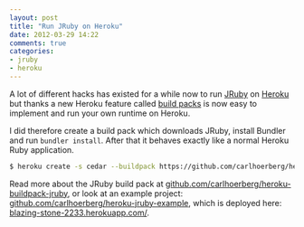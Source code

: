 ```yaml
---
layout: post
title: "Run JRuby on Heroku"
date: 2012-03-29 14:22
comments: true
categories: 
- jruby
- heroku
---
```


A lot of different hacks has existed for a while now to run [JRuby](http://jruby.org) on [Heroku](http://www.heroku.com) but thanks a new Heroku feature called [build packs](https://devcenter.heroku.com/articles/buildpacks) is now easy to implement and run your own runtime on Heroku. 

I did therefore create a build pack which downloads JRuby, install Bundler and run ```bundler install```. After that it behaves exactly like a normal Heroku Ruby application. 

``` sh Create a JRuby backed Heroku app 
$ heroku create -s cedar --buildpack https://github.com/carlhoerberg/heroku-buildpack-jruby.git 
```

Read more about the JRuby build pack at [github.com/carlhoerberg/heroku-buildpack-jruby](https://github.com/carlhoerberg/heroku-buildpack-jruby), or look at an example project: [github.com/carlhoerberg/heroku-jruby-example](https://github.com/carlhoerberg/heroku-jruby-example), which is deployed here: [blazing-stone-2233.herokuapp.com/](http://blazing-stone-2233.herokuapp.com/).

